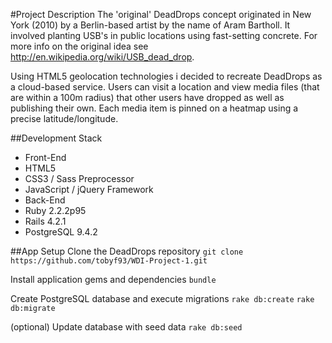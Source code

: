#Project Description
The 'original' DeadDrops concept originated in New York (2010) by a Berlin-based artist by the name of Aram Bartholl.  It involved planting USB's in public locations using fast-setting concrete.  For more info on the original idea see http://en.wikipedia.org/wiki/USB_dead_drop.

Using HTML5 geolocation technologies i decided to recreate DeadDrops as a cloud-based service.  Users can visit a location and view media files (that are within a 100m radius) that other users have dropped as well as publishing their own.  Each media item is pinned on a heatmap using a precise latitude/longitude.  

##Development Stack
* Front-End
 * HTML5
 * CSS3 / Sass Preprocessor
 * JavaScript / jQuery Framework
* Back-End
 * Ruby 2.2.2p95
 * Rails 4.2.1
 * PostgreSQL 9.4.2

##App Setup
Clone the DeadDrops repository
`git clone https://github.com/tobyf93/WDI-Project-1.git`

Install application gems and dependencies
`bundle`

Create PostgreSQL database and execute migrations
`rake db:create`
`rake db:migrate`

(optional) Update database with seed data
`rake db:seed`
